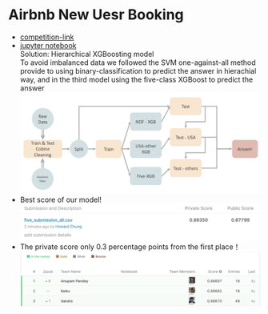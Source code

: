 # Airbnb New Uesr Booking
* [competition-link](https://www.kaggle.com/c/airbnb-recruiting-new-user-bookings)
* [jupyter notebook](https://github.com/h30306/Learning-Notes/blob/master/Kaggle/Airbnb/Airbnb.ipynb)<br>
Solution: Hierarchical XGBoosting model <br>
To avoid imbalanced data we followed the SVM one-against-all method provide to using binary-classification to predict the answer in hierachial way, and in the third model using the five-class XGBoost to predict the answer 
![img](https://github.com/h30306/Learning-Notes/blob/master/Kaggle/Airbnb/螢幕快照%202020-01-05%20下午11.00.56.png)
* Best score of our model!
![img](https://github.com/h30306/Learning-Notes/blob/master/Kaggle/Airbnb/螢幕快照%202020-01-06%20下午9.12.23.png)
* The private score only 0.3 percentage points from the first place！
![img](https://github.com/h30306/Learning-Notes/blob/master/Kaggle/Airbnb/螢幕快照%202020-01-06%20下午9.12.50.png)
